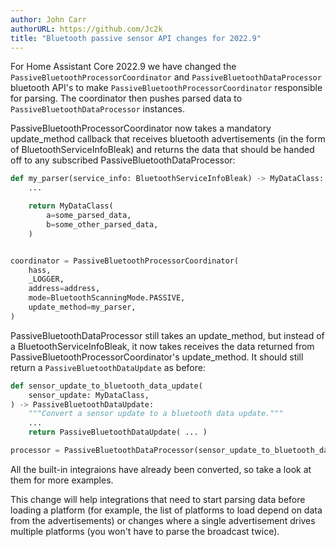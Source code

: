 ```yaml
---
author: John Carr
authorURL: https://github.com/Jc2k
title: "Bluetooth passive sensor API changes for 2022.9"
---
```


For Home Assistant Core 2022.9 we have changed the `PassiveBluetoothProcessorCoordinator` and `PassiveBluetoothDataProcessor` bluetooth API's to make `PassiveBluetoothProcessorCoordinator` responsible for parsing. The coordinator then pushes parsed data to `PassiveBluetoothDataProcessor` instances.

PassiveBluetoothProcessorCoordinator now takes a mandatory update_method callback that receives bluetooth advertisements (in the form of BluetoothServiceInfoBleak) and returns the data that should be handed off to any subscribed PassiveBluetoothDataProcessor:

```python
def my_parser(service_info: BluetoothServiceInfoBleak) -> MyDataClass:
    ...

    return MyDataClass(
        a=some_parsed_data,
        b=some_other_parsed_data,
    )


coordinator = PassiveBluetoothProcessorCoordinator(
    hass,
    _LOGGER,
    address=address,
    mode=BluetoothScanningMode.PASSIVE,
    update_method=my_parser,
)
```

PassiveBluetoothDataProcessor still takes an update_method, but instead of a BluetoothServiceInfoBleak, it now takes receives the data returned from PassiveBluetoothProcessorCoordinator's update_method. It should still return a `PassiveBluetoothDataUpdate` as before:

```python
def sensor_update_to_bluetooth_data_update(
    sensor_update: MyDataClass,
) -> PassiveBluetoothDataUpdate:
    """Convert a sensor update to a bluetooth data update."""
    ...
    return PassiveBluetoothDataUpdate( ... )

processor = PassiveBluetoothDataProcessor(sensor_update_to_bluetooth_data_update)
```

All the built-in integraions have already been converted, so take a look at them for more examples.

This change will help integrations that need to start parsing data before loading a platform (for example, the list of platforms to load depend on data from the advertisements) or changes where a single advertisement drives multiple platforms (you won't have to parse the broadcast twice).

